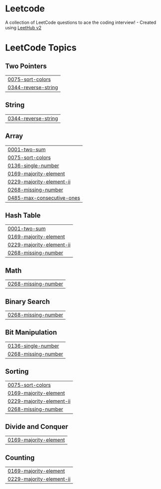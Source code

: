 # Leetcode
A collection of LeetCode questions to ace the coding interview! - Created using [LeetHub v2](https://github.com/arunbhardwaj/LeetHub-2.0)

<!---LeetCode Topics Start-->
# LeetCode Topics
## Two Pointers
|  |
| ------- |
| [0075-sort-colors](https://github.com/aarushigupta01/Leetcode/tree/master/0075-sort-colors) |
| [0344-reverse-string](https://github.com/aarushigupta01/Leetcode/tree/master/0344-reverse-string) |
## String
|  |
| ------- |
| [0344-reverse-string](https://github.com/aarushigupta01/Leetcode/tree/master/0344-reverse-string) |
## Array
|  |
| ------- |
| [0001-two-sum](https://github.com/aarushigupta01/Leetcode/tree/master/0001-two-sum) |
| [0075-sort-colors](https://github.com/aarushigupta01/Leetcode/tree/master/0075-sort-colors) |
| [0136-single-number](https://github.com/aarushigupta01/Leetcode/tree/master/0136-single-number) |
| [0169-majority-element](https://github.com/aarushigupta01/Leetcode/tree/master/0169-majority-element) |
| [0229-majority-element-ii](https://github.com/aarushigupta01/Leetcode/tree/master/0229-majority-element-ii) |
| [0268-missing-number](https://github.com/aarushigupta01/Leetcode/tree/master/0268-missing-number) |
| [0485-max-consecutive-ones](https://github.com/aarushigupta01/Leetcode/tree/master/0485-max-consecutive-ones) |
## Hash Table
|  |
| ------- |
| [0001-two-sum](https://github.com/aarushigupta01/Leetcode/tree/master/0001-two-sum) |
| [0169-majority-element](https://github.com/aarushigupta01/Leetcode/tree/master/0169-majority-element) |
| [0229-majority-element-ii](https://github.com/aarushigupta01/Leetcode/tree/master/0229-majority-element-ii) |
| [0268-missing-number](https://github.com/aarushigupta01/Leetcode/tree/master/0268-missing-number) |
## Math
|  |
| ------- |
| [0268-missing-number](https://github.com/aarushigupta01/Leetcode/tree/master/0268-missing-number) |
## Binary Search
|  |
| ------- |
| [0268-missing-number](https://github.com/aarushigupta01/Leetcode/tree/master/0268-missing-number) |
## Bit Manipulation
|  |
| ------- |
| [0136-single-number](https://github.com/aarushigupta01/Leetcode/tree/master/0136-single-number) |
| [0268-missing-number](https://github.com/aarushigupta01/Leetcode/tree/master/0268-missing-number) |
## Sorting
|  |
| ------- |
| [0075-sort-colors](https://github.com/aarushigupta01/Leetcode/tree/master/0075-sort-colors) |
| [0169-majority-element](https://github.com/aarushigupta01/Leetcode/tree/master/0169-majority-element) |
| [0229-majority-element-ii](https://github.com/aarushigupta01/Leetcode/tree/master/0229-majority-element-ii) |
| [0268-missing-number](https://github.com/aarushigupta01/Leetcode/tree/master/0268-missing-number) |
## Divide and Conquer
|  |
| ------- |
| [0169-majority-element](https://github.com/aarushigupta01/Leetcode/tree/master/0169-majority-element) |
## Counting
|  |
| ------- |
| [0169-majority-element](https://github.com/aarushigupta01/Leetcode/tree/master/0169-majority-element) |
| [0229-majority-element-ii](https://github.com/aarushigupta01/Leetcode/tree/master/0229-majority-element-ii) |
<!---LeetCode Topics End-->